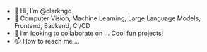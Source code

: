 - 👋 Hi, I’m @clarkngo
- 👀 Computer Vision, Machine Learning, Large Language Models, Frontend, Backend, CI/CD
- 💞️ I’m looking to collaborate on ... Cool fun projects!
- 📫 How to reach me ... 

<!---
clarkngo/clarkngo is a ✨ special ✨ repository because its `README.md` (this file) appears on your GitHub profile.
You can click the Preview link to take a look at your changes.
--->
